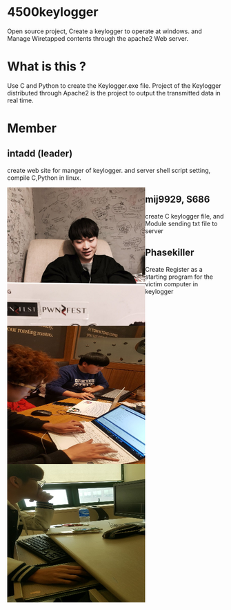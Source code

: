 # 4500keylogger

Open source project, Create a keylogger to operate at windows. and Manage Wiretapped contents through the apache2 Web server.

# What is this ?

Use C and Python to create the Keylogger.exe file. Project of the Keylogger distributed through Apache2 is the project to output the transmitted data in real time.

# Member

## intadd (leader)
create web site for manger of keylogger. and server shell script setting, compile C,Python in linux.   
  
<a jref="./img/2.jpg"> <img src="./img/2.jpg" align="left" height="320px" width="320px"></a>
  
## mij9929, S686 
  
create C keylogger file, and Module sending txt file to server  

<a href="./img/1.jpg"> <img src='./img/1.jpg' align="left" height="320px" width="320px"></a>
  
## Phasekiller
  
Create Register as a starting program for the victim computer in keylogger  
  
<a href="./img/3.jpg"> <img src="./img/3.jpg" align="left" height="320px" width="320px"></a>  

